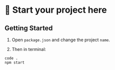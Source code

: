 # 🎯  Start your project here

## Getting Started

1. Open `package.json` and change the project `name`.

2. Then in terminal:

```
code .
npm start
```